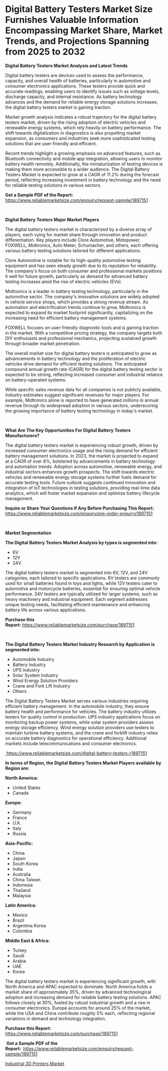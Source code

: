 <p><h1>Digital Battery Testers Market Size Furnishes Valuable Information Encompassing Market Share, Market Trends, and Projections Spanning from 2025 to 2032</h1></p><p><strong>Digital Battery Testers Market Analysis and Latest Trends</strong></p>
<p><p>Digital battery testers are devices used to assess the performance, capacity, and overall health of batteries, particularly in automotive and consumer electronics applications. These testers provide quick and accurate readings, enabling users to identify issues such as voltage levels, discharge capacity, and internal resistance. As battery technology advances and the demand for reliable energy storage solutions increases, the digital battery testers market is gaining traction.</p><p>Market growth analysis indicates a robust trajectory for the digital battery testers market, driven by the rising adoption of electric vehicles and renewable energy systems, which rely heavily on battery performance. The shift towards digitalization in diagnostics is also propelling market expansion, as consumers and industries seek more sophisticated testing solutions that are user-friendly and efficient.</p><p>Recent trends highlight a growing emphasis on advanced features, such as Bluetooth connectivity and mobile app integration, allowing users to monitor battery health remotely. Additionally, the miniaturization of testing devices is making them more accessible to a wider audience. The Digital Battery Testers Market is expected to grow at a CAGR of 11.2% during the forecast period, reflecting increasing investment in battery technology and the need for reliable testing solutions in various sectors.</p></p>
<p><strong>Get a Sample PDF of the Report:&nbsp;</strong> <a href="https://www.reliablemarketsize.com/enquiry/request-sample/1897151?utm_campaign=2276&utm_medium=2&utm_source=Github&utm_content=ia&utm_term=22022025&utm_id=digital-battery-testers">https://www.reliablemarketsize.com/enquiry/request-sample/1897151</a></p>
<p>&nbsp;</p>
<p><strong>Digital Battery Testers Major Market Players</strong></p>
<p><p>The digital battery testers market is characterized by a diverse array of players, each vying for market share through innovation and product differentiation. Key players include Clore Automotive, Motopower, FOXWELL, Midtronics, Auto Meter, Schumacher, and others, each offering various battery testing solutions tailored for different applications.</p><p>Clore Automotive is notable for its high-quality automotive testing equipment and has seen steady growth due to its reputation for reliability. The company's focus on both consumer and professional markets positions it well for future growth, particularly as demand for advanced battery testing increases amid the rise of electric vehicles (EVs).</p><p>Midtronics is a leader in battery testing technology, particularly in the automotive sector. The company's innovative solutions are widely adopted in vehicle service shops, which provides a strong revenue stream. As automation and electrification trends continue to grow, Midtronics is expected to expand its market footprint significantly, capitalizing on the increasing need for efficient battery management systems.</p><p>FOXWELL focuses on user-friendly diagnostic tools and is gaining traction in the market. With a competitive pricing strategy, the company targets both DIY enthusiasts and professional mechanics, projecting sustained growth through broader market penetration.</p><p>The overall market size for digital battery testers is anticipated to grow as advancements in battery technology and the proliferation of electric vehicles drive demand for efficient testing solutions. The anticipated compound annual growth rate (CAGR) for the digital battery testing sector is expected to be strong, reflecting increased consumer and industrial reliance on battery-operated systems.</p><p>While specific sales revenue data for all companies is not publicly available, industry estimates suggest significant revenues for major players. For example, Midtronics alone is reported to have generated millions in annual revenue through its widespread adoption in various sectors, underscoring the growing importance of battery testing technology in today's market.</p></p>
<p>&nbsp;</p>
<p><strong>What Are The Key Opportunities For Digital Battery Testers Manufacturers?</strong></p>
<p><p>The digital battery testers market is experiencing robust growth, driven by increased consumer electronics usage and the rising demand for efficient battery management solutions. In 2023, the market is projected to expand at a CAGR of over 8%, bolstered by advancements in battery technology and automation trends. Adoption across automotive, renewable energy, and industrial sectors enhances growth prospects. The shift towards electric vehicles and renewable energy storage systems further fuels demand for accurate testing tools. Future outlook suggests continued innovation and integration of IoT technologies in testing solutions, providing real-time data analytics, which will foster market expansion and optimize battery lifecycle management.</p></p>
<p><strong>Inquire or Share Your Questions If Any Before Purchasing This Report:</strong> <a href="https://www.reliablemarketsize.com/enquiry/pre-order-enquiry/1897151?utm_campaign=2276&utm_medium=2&utm_source=Github&utm_content=ia&utm_term=22022025&utm_id=digital-battery-testers">https://www.reliablemarketsize.com/enquiry/pre-order-enquiry/1897151</a></p>
<p>&nbsp;</p>
<p><strong>Market Segmentation</strong></p>
<p><strong>The Digital Battery Testers Market Analysis by types is segmented into:</strong></p>
<p><ul><li>6V</li><li>12V</li><li>24V</li></ul></p>
<p><p>The digital battery testers market is segmented into 6V, 12V, and 24V categories, each tailored to specific applications. 6V testers are commonly used for small batteries found in toys and lights, while 12V testers cater to automotive and motorcycle batteries, essential for ensuring optimal vehicle performance. 24V testers are typically utilized for larger systems, such as heavy machinery and industrial equipment. Each segment addresses unique testing needs, facilitating efficient maintenance and enhancing battery life across various applications.</p></p>
<p><strong>Purchase this Report:&nbsp;</strong><a href="https://www.reliablemarketsize.com/purchase/1897151?utm_campaign=2276&utm_medium=2&utm_source=Github&utm_content=ia&utm_term=22022025&utm_id=digital-battery-testers">https://www.reliablemarketsize.com/purchase/1897151</a></p>
<p>&nbsp;</p>
<p><strong>The Digital Battery Testers Market Industry Research by Application is segmented into:</strong></p>
<p><ul><li>Automobile Industry</li><li>Battery Industry</li><li>UPS Industry</li><li>Solar System Industry</li><li>Wind Energy Solution Providers</li><li>Crane and Fork Lift Industry</li><li>Others</li></ul></p>
<p><p>The Digital Battery Testers Market serves various industries requiring efficient battery management. In the automobile industry, they ensure battery health and performance for vehicles. The battery industry utilizes testers for quality control in production. UPS industry applications focus on monitoring backup power systems, while solar system providers assess energy storage efficiency. Wind energy solution providers use testers to maintain turbine battery systems, and the crane and forklift industry relies on accurate battery diagnostics for operational efficiency. Additional markets include telecommunications and consumer electronics.</p></p>
<p><a href="https://www.reliablemarketsize.com/digital-battery-testers-r1897151?utm_campaign=2276&utm_medium=2&utm_source=Github&utm_content=ia&utm_term=22022025&utm_id=digital-battery-testers">&nbsp;https://www.reliablemarketsize.com/digital-battery-testers-r1897151</a></p>
<p><strong>In terms of Region, the Digital Battery Testers Market Players available by Region are:</strong></p>
<p>
    <p> <strong> North America: </strong>
        <ul>
            <li>United States</li>
            <li>Canada</li>
        </ul>
        </p> 
    <p> <strong> Europe: </strong>
        <ul>
            <li>Germany</li>
            <li>France</li>
            <li>U.K.</li>
            <li>Italy</li>
            <li>Russia</li>
        </ul>
        </p> 
    <p> <strong> Asia-Pacific: </strong>
        <ul>
            <li>China</li>
            <li>Japan</li>
            <li>South Korea</li>
            <li>India</li>
            <li>Australia</li>
            <li>China Taiwan</li>
            <li>Indonesia</li>
            <li>Thailand</li>
            <li>Malaysia</li>
        </ul>
        </p> 
    <p> <strong> Latin America: </strong>
        <ul>
            <li>Mexico</li>
            <li>Brazil</li>
            <li>Argentina Korea</li>
            <li>Colombia</li>
        </ul>
        </p> 
    <p> <strong> Middle East & Africa: </strong>
        <ul>
            <li>Turkey</li>
            <li>Saudi</li>
            <li>Arabia</li>
            <li>UAE</li>
            <li>Korea</li>
        </ul>
    </p>
    </p>
<p><p>The digital battery testers market is experiencing significant growth, with North America and APAC expected to dominate. North America holds a market share of approximately 35%, driven by advanced technological adoption and increasing demand for reliable battery testing solutions. APAC follows closely at 30%, fueled by robust industrial growth and a rise in consumer electronics. Europe accounts for around 25% of the market, while the USA and China contribute roughly 5% each, reflecting regional variations in demand and technology integration.</p></p>
<p><strong>Purchase this Report: </strong><a href="https://www.reliablemarketsize.com/purchase/1897151?utm_campaign=2276&utm_medium=2&utm_source=Github&utm_content=ia&utm_term=22022025&utm_id=digital-battery-testers">https://www.reliablemarketsize.com/purchase/1897151</a></p>
<p>&nbsp;<strong>Get a Sample PDF of the Report:&nbsp;&nbsp;</strong><a href="https://www.reliablemarketsize.com/enquiry/request-sample/1897151?utm_campaign=2276&utm_medium=2&utm_source=Github&utm_content=ia&utm_term=22022025&utm_id=digital-battery-testers">https://www.reliablemarketsize.com/enquiry/request-sample/1897151</a></p>
<p><strong></strong></p>
<p><p><a href="https://github.com/risingtrista99259/Market-Research-Report-List-1/blob/main/industrial-3d-printers-market.md?utm_campaign=2276&utm_medium=2&utm_source=Github&utm_content=ia&utm_term=22022025&utm_id=digital-battery-testers">Industrial 3D Printers Market</a></p></p>